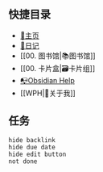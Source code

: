 ## 快捷目录
- [🏡主页](obsidian://advanced-uri?vault=NOTEs&filepath=40%20-%20Obsidian%2F%E4%B8%BB%E9%A1%B5%2F00.%20%E4%B8%BB%E9%A1%B5.md&viewmode=preview)
- [📔日记](obsidian://advanced-uri?vault=NOTEs&daily=true)
- [[00. 图书馆|📚图书馆]]
- [[00. 卡片盒|🗃️卡片组]]
-  [📭Obsidian Help](https://help.obsidian.md/Start+here)
- [[WPH|🤶关于我]]

## 任务
```tasks
hide backlink
hide due date
hide edit button
not done
```

